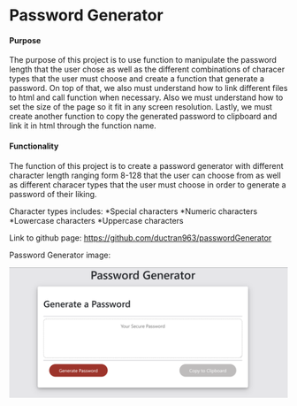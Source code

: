 # Password Generator

#### Purpose

The purpose of this project is to use function to manipulate the password length that the user chose as well as the different combinations of characer types that the user must choose and create a function that generate a password. On top of that, we also must understand how to link different files to html and call function when necessary. Also we must understand how to set the size of the page so it fit in any screen resolution. Lastly, we must create another function to copy the generated password to clipboard and link it in html through the function name. 

#### Functionality

The function of this project is to create a password generator with different character length ranging form 8-128 that the user can choose from as well as different characer types that the user must choose in order to generate a password of their liking.

Character types includes:
*Special characters 
*Numeric characters
*Lowercase characters
*Uppercase characters

Link to github page: https://github.com/ductran963/passwordGenerator

Password Generator image:

![image info](./assets/images/pass.png)



